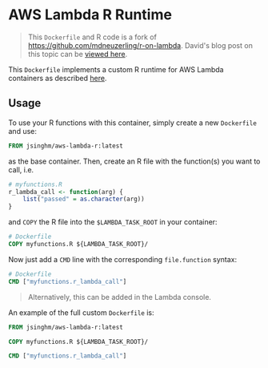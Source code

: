 # AWS Lambda R Runtime

> This `Dockerfile` and R code is a fork of https://github.com/mdneuzerling/r-on-lambda.
> David's blog post on this topic can be [viewed here](https://mdneuzerling.com/post/r-on-aws-lambda-with-containers/).

This `Dockerfile` implements a custom R runtime for
AWS Lambda containers as described [here](https://docs.aws.amazon.com/lambda/latest/dg/runtimes-custom.html).

## Usage
To use your R functions with this container, simply create a new `Dockerfile` and use:
``` Dockerfile
FROM jsinghm/aws-lambda-r:latest
```
as the base container. Then, create an R file with the function(s) you want to call, i.e.

``` r
# myfunctions.R
r_lambda_call <- function(arg) {
    list("passed" = as.character(arg))
}
```

and `COPY` the R file into the `$LAMBDA_TASK_ROOT` in your container:

``` Dockerfile
# Dockerfile
COPY myfunctions.R ${LAMBDA_TASK_ROOT}/
```

Now just add a `CMD` line with the corresponding `file.function` syntax:
``` Dockerfile
# Dockerfile
CMD ["myfunctions.r_lambda_call"]
```
> Alternatively, this can be added in the Lambda console.

An example of the full custom `Dockerfile` is:
``` Dockerfile
FROM jsinghm/aws-lambda-r:latest

COPY myfunctions.R ${LAMBDA_TASK_ROOT}/

CMD ["myfunctions.r_lambda_call"]
```